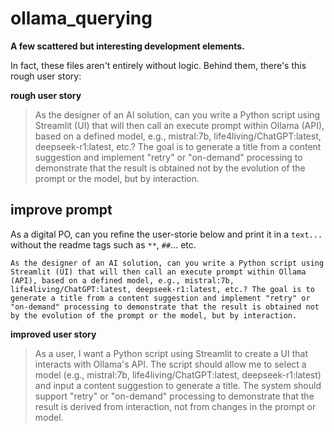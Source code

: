 # ollama_querying

**A few scattered but interesting development elements.**

In fact, these files aren't entirely without logic. Behind them, there's this rough user story:

**rough user story**
> As the designer of an AI solution, can you write a Python script using Streamlit (UI) that will then call an execute prompt within Ollama (API), based on a defined model, e.g., mistral:7b, life4living/ChatGPT:latest, deepseek-r1:latest, etc.? The goal is to generate a title from a content suggestion and implement "retry" or "on-demand" processing to demonstrate that the result is obtained not by the evolution of the prompt or the model, but by interaction.



## improve prompt

As a digital PO, can you refine the user-storie below and print it in a ```text...``` without the readme tags such as `**`, `##`... etc.

```text
As the designer of an AI solution, can you write a Python script using Streamlit (UI) that will then call an execute prompt within Ollama (API), based on a defined model, e.g., mistral:7b, life4living/ChatGPT:latest, deepseek-r1:latest, etc.? The goal is to generate a title from a content suggestion and implement "retry" or "on-demand" processing to demonstrate that the result is obtained not by the evolution of the prompt or the model, but by interaction.
```

**improved user story**
> As a user,
I want a Python script using Streamlit to create a UI that interacts with Ollama's API.
The script should allow me to select a model (e.g., mistral:7b, life4living/ChatGPT:latest, deepseek-r1:latest)
and input a content suggestion to generate a title.
The system should support "retry" or "on-demand" processing to demonstrate that the result is derived from interaction,
not from changes in the prompt or model.



